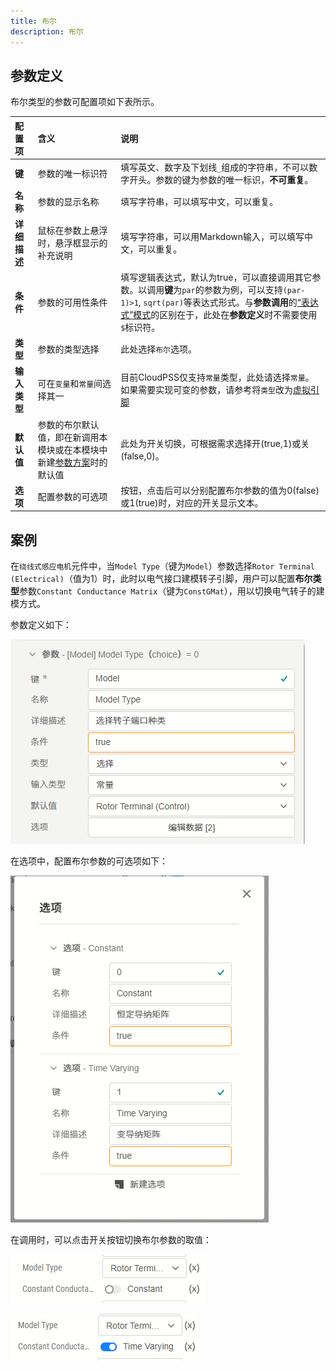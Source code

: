 ```yaml
---
title: 布尔
description: 布尔
---
```


## 参数定义

布尔类型的参数可配置项如下表所示。

| 配置项 | 含义 | 说明 |
| :--- | :--- | :--- | 
| **键** | 参数的唯一标识符 | 填写英文、数字及下划线```_```组成的字符串，不可以数字开头。参数的键为参数的唯一标识，**不可重复**。 | 
| **名称** | 参数的显示名称 | 填写字符串，可以填写中文，可以重复。 | 
| **详细描述** | 鼠标在参数上悬浮时，悬浮框显示的补充说明 | 填写字符串，可以用Markdown输入，可以填写中文，可以重复。 |
| **条件** | 参数的可用性条件 | 填写逻辑表达式，默认为true，可以直接调用其它参数。以调用**键**为```par```的参数为例，可以支持``` (par-1)>1 ```, ```sqrt(par)```等表达式形式。与**参数调用**的[“表达式”模式](../../../parameterSystem/index.md#表达式模式)的区别在于，此处在**参数定义**时不需要使用```$```标识符。 |
| **类型** | 参数的类型选择 | 此处选择```布尔```选项。 |
| **输入类型** | 可在```变量```和```常量```间选择其一 | 目前CloudPSS仅支持```常量```类型，此处请选择```常量```。如果需要实现可变的参数，请参考将```类型```改为[虚拟引脚](../virtual-pins/index.md) |
| **默认值** | 参数的布尔默认值，即在新调用本模块或在本模块中新建[参数方案](../../../parameterCalculate/index.md)时的默认值 | 此处为开关切换，可根据需求选择开(true,1)或关(false,0)。 |
| **选项** | 配置参数的可选项 | 按钮，点击后可以分别配置布尔参数的值为0(false)或1(true)时，对应的开关显示文本。 |


## 案例

在```绕线式感应电机```元件中，当```Model Type```（键为```Model```）参数选择```Rotor Terminal (Electrical)```（值为1）时，此时以电气接口建模转子引脚，用户可以配置**布尔类型**参数```Constant Conductance Matrix```（键为```ConstGMat```），用以切换电气转子的建模方式。

参数定义如下：

![绕线式感应电机中的布尔参数定义](image.png)

在选项中，配置布尔参数的可选项如下：

![配置绕线式感应电机的布尔参数的选项](image-5.png)

在调用时，可以点击开关按钮切换布尔参数的取值：

![布尔参数为false/0](image-4.png)

![布尔参数为true/1](image-3.png)

